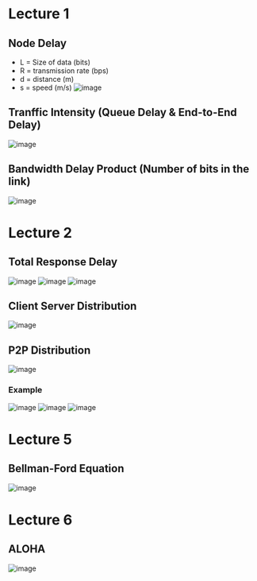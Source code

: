 # Lecture 1

## Node Delay
- L = Size of data (bits)
- R = transmission rate (bps)
- d = distance (m)
- s = speed (m/s)
![image](https://github.com/wtxd1234/Computer-Networks/assets/41671135/aaf2337d-f552-4c75-9834-fcfd496b8a36)

## Tranffic Intensity (Queue Delay & End-to-End Delay)
![image](https://github.com/wtxd1234/Computer-Networks/assets/41671135/476f4667-59a3-473a-a49e-28b6cea930d2)

## Bandwidth Delay Product (Number of bits in the link)
![image](https://github.com/wtxd1234/Computer-Networks/assets/41671135/68614c3d-6526-4ab7-b893-f0cb2128f08c)

# Lecture 2

## Total Response Delay

![image](https://github.com/wtxd1234/Computer-Networks/assets/41671135/a5b303c8-44b3-4187-887e-02e18f5244cd)
![image](https://github.com/wtxd1234/Computer-Networks/assets/41671135/4b7a2c58-6e07-40dd-8e24-cdab06e1a03b)
![image](https://github.com/wtxd1234/Computer-Networks/assets/41671135/452b13b8-2532-43bb-ae3d-115286195afe)

## Client Server Distribution

![image](https://github.com/wtxd1234/Computer-Networks/assets/41671135/dac74589-4d8b-4ee2-9d9d-bcd9ee4112be)

## P2P Distribution

![image](https://github.com/wtxd1234/Computer-Networks/assets/41671135/7ae60401-3776-48a6-a8f6-05f8cc6cfdb6)


### Example
![image](https://github.com/wtxd1234/Computer-Networks/assets/41671135/f68fdca8-3d7a-48a0-bdd5-54a246e543a9)
![image](https://github.com/wtxd1234/Computer-Networks/assets/41671135/d1b47f29-fbd4-424f-85cf-7b77a25749a9)
![image](https://github.com/wtxd1234/Computer-Networks/assets/41671135/cc3ff5c7-6c34-498a-91a8-438ee7537deb)

# Lecture 5

## Bellman-Ford Equation

![image](https://github.com/wtxd1234/Computer-Networks/assets/41671135/c2fc7b2d-85e5-4cd8-bf9c-da0b26fe7cd6)

# Lecture 6

## ALOHA

![image](https://github.com/wtxd1234/Computer-Networks/assets/41671135/26d7d81f-8d5c-48a5-af4e-6a108d7694c8)
